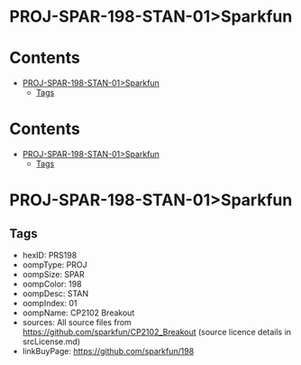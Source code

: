 
PROJ-SPAR-198-STAN-01>Sparkfun
==============================

Contents
========

* [PROJ-SPAR-198-STAN-01>Sparkfun](#proj-spar-198-stan-01sparkfun)
	* [Tags](#tags)

Contents
========

* [PROJ-SPAR-198-STAN-01>Sparkfun](#proj-spar-198-stan-01sparkfun)
	* [Tags](#tags)

# PROJ-SPAR-198-STAN-01>Sparkfun

## Tags

- hexID: PRS198
- oompType: PROJ
- oompSize: SPAR
- oompColor: 198
- oompDesc: STAN
- oompIndex: 01
- oompName: CP2102 Breakout
- sources: All source files from https://github.com/sparkfun/CP2102_Breakout (source licence details in srcLicense.md)
- linkBuyPage: https://github.com/sparkfun/198
